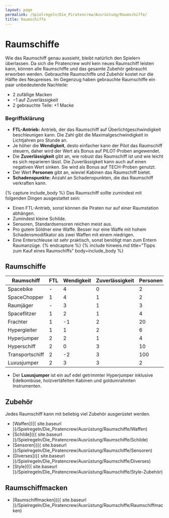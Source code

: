 ```yaml
---
layout: page
permalink: /Spielregeln/Die_Piratencrew/Ausrüstung/Raumschiffe/
title: Raumschiffe
---
```


# Raumschiffe

Wie das Raumschiff genau aussieht, bleibt natürlich den Spielern überlassen. Da sich die Piratencrew wohl kein neues Raumschiff leisten kann, können alle Raumschiffe und das gesamte Zubehör gebraucht erworben werden. Gebrauchte Raumschiffe und Zubehör kostet nur die Hälfte des Neupreises. Im Gegenzug haben gebrauchte Raumschiffe ein paar unbedeutende Nachteile:

- 2 zufällige Macken
- &minus;1 auf Zuverlässigkeit
- 2 gebrauchte Teile: +1 Macke

### Begriffsklärung

- **FTL-Antrieb:** Antrieb, der das Raumschiff auf Überlichtgeschwindigkeit beschleunigen kann. Die Zahl gibt die Maximalgeschwindigkeit in Lichtjahren pro Stunde an.
- Je höher die **Wendigkeit**, desto einfacher kann der Pilot das Raumschiff steuern, daher wird der Wert als Bonus auf PILOT-Proben angewendet.
- Die **Zuverlässigkeit** gibt an, wie robust das Raumschiff ist und wie leicht es sich reparieren lässt. Die Zuverlässigkeit kann auch auf einen negativen Wert sinken. Sie wird als Bonus auf TECH-Proben genutzt.
- Der Wert **Personen** gibt an, wieviel Kabinen das Raumschiff bietet.
- **Schadenspunkte:** Anzahl an Schadenspunkten, die das Raumschiff verkraften kann.

{% capture include_body %}
Das Raumschiff sollte zumindest mit folgenden Dingen ausgestattet sein:

- Einen FTL-Antrieb, sonst können die Piraten nur auf einer Raumstation abhängen.
- Zumindest kleine Schilde.
- Sensoren, Standardsensoren reichen meist aus.
- Pro gutem Söldner eine Waffe. Besser nur eine Waffe mit hohem Schadensmodifikator als zwei Waffen mit einem niedrigen.
- Eine Enterschleuse ist sehr praktisch, sonst benötigt man zum Entern Raumanzüge.
{% endcapture %}
{% include hinweis.md title="Tipps zum Kauf eines Raumschiffs" body=include_body %}

## Raumschiffe

<table>
<thead>
<tr><th>Raumschiff</th><th>FTL</th><th>Wendigkeit</th><th>Zuverlässigkeit</th><th>Personen</th><th>Schadenspunkte</th><th>Kosten</th></tr>
</thead>
<tbody>
<tr><td>Spacebike</td><td>-</td><td>4</td><td>0</td><td>2</td><td>4</td><td>10.000</td></tr>
<tr><td>SpaceChopper</td><td>1</td><td>4</td><td>1</td><td>2</td><td>5</td><td>18.000</td></tr>
<tr><td>Raumjäger</td><td>-</td><td>3</td><td>1</td><td>3</td><td>8</td><td>14.000</td></tr>
<tr><td>Spaceflitzer</td><td>1</td><td>2</td><td>1</td><td>4</td><td>12</td><td>18.000</td></tr>
<tr><td>Frachter</td><td>1</td><td>-1</td><td>2</td><td>20</td><td>24</td><td>20.000</td></tr>
<tr><td>Hypergleiter</td><td>1</td><td>1</td><td>2</td><td>6</td><td>12</td><td>24.000</td></tr>
<tr><td>Hyperjumper</td><td>2</td><td>2</td><td>1</td><td>4</td><td>12</td><td>30.000</td></tr>
<tr><td>Hyperschiff</td><td>2</td><td>0</td><td>3</td><td>10</td><td>24</td><td>36.000</td></tr>
<tr><td>Transportschiff</td><td>2</td><td>-2</td><td>3</td><td>100</td><td>48</td><td>50.000</td></tr>
<tr><td>Luxusjumper</td><td>2</td><td>3</td><td>3</td><td>2</td><td>12</td><td>60.000</td></tr>
</tbody>
</table>

- Der **Luxusjumper** ist ein auf edel getrimmter Hyperjumper inklusive Edelkombüse, holzvertäfelten Kabinen und goldumrahmten Instrumenten.

## Zubehör

Jedes Raumschiff kann mit beliebig viel Zubehör ausgerüstet werden.

- [Waffen]({{ site.baseurl }}/Spielregeln/Die_Piratencrew/Ausrüstung/Raumschiffe/Waffen)
- [Schilde]({{ site.baseurl }}/Spielregeln/Die_Piratencrew/Ausrüstung/Raumschiffe/Schilde)
- [Sensoren]({{ site.baseurl }}/Spielregeln/Die_Piratencrew/Ausrüstung/Raumschiffe/Sensoren)
- [Diverses]({{ site.baseurl }}/Spielregeln/Die_Piratencrew/Ausrüstung/Raumschiffe/Diverses)
- [Style]({{ site.baseurl }}/Spielregeln/Die_Piratencrew/Ausrüstung/Raumschiffe/Style-Zubehör)

## Raumschiffmacken

- [Raumschiffmacken]({{ site.baseurl }}/Spielregeln/Die_Piratencrew/Ausrüstung/Raumschiffe/Raumschiffmacken)
